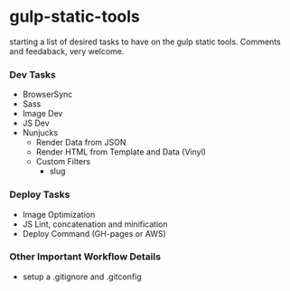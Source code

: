 # gulp-static-tools

starting a list of desired tasks to have on the gulp static tools. Comments and feedaback, very welcome.

### Dev Tasks

- BrowserSync
- Sass
- Image Dev
- JS Dev
- Nunjucks
  - Render Data from JSON
  - Render HTML from Template and Data (Vinyl)
  - Custom Filters
    - slug


### Deploy Tasks

- Image Optimization
- JS Lint, concatenation and minification
- Deploy Command (GH-pages or AWS)


### Other Important Workflow Details
- setup a .gitignore and .gitconfig




